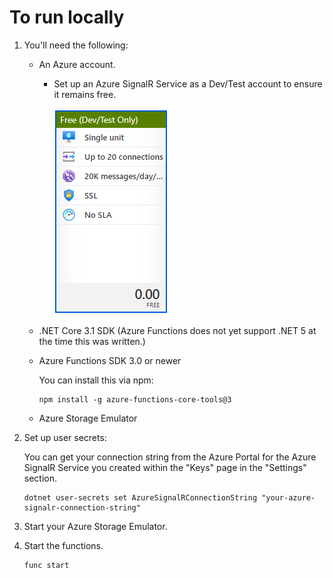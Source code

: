 ﻿# To run locally

1.  You'll need the following:

    - An Azure account.

      - Set up an Azure SignalR Service as a Dev/Test account to ensure it remains free.

        ![Free (Dev/Test Only) selection from the Azure portal](../docs/signalr-service-free.png)

    - .NET Core 3.1 SDK (Azure Functions does not yet support .NET 5 at the time this was written.)
    - Azure Functions SDK 3.0 or newer

      You can install this via npm:

          npm install -g azure-functions-core-tools@3

    - Azure Storage Emulator

2.  Set up user secrets:

    You can get your connection string from the Azure Portal for the Azure SignalR Service you created within the "Keys" page in the "Settings" section.

        dotnet user-secrets set AzureSignalRConnectionString "your-azure-signalr-connection-string"

3.  Start your Azure Storage Emulator.
4.  Start the functions.

        func start
